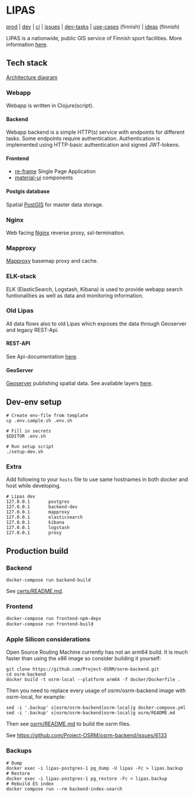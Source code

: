 # LIPAS

[prod](https://www.lipas.fi/) |
 [dev](https://lipas-dev.cc.jyu.fi/) |
 [ci](https://travis-ci.com/lipas-liikuntapaikat/lipas) |
 [issues](https://github.com/lipas-liikuntapaikat/lipas/issues) |
 [dev-tasks](https://trello.com/b/q7dgXf28/lipas-20-dev) |
 [use-cases](https://trello.com/b/S8i6NexB/k%C3%A4ytt%C3%B6tapaukset) (finnish) |
 [ideas](https://trello.com/b/IEwJ5Nrq/lipas) (finnish)

LIPAS is a nationwide, public GIS service of Finnish sport
facilities. More information
[here](https://www.jyu.fi/fi/lipas-liikunnan-paikkatietojarjestelma).

## Tech stack

[Architecture diagram](https://drive.google.com/file/d/18JercdBIV_QO8HOXz4uBjAMPRvhy2CUW/view?usp=sharing)

### Webapp

Webapp is written in Clojure(script).

#### Backend

Webapp backend is a simple HTTP(s) service with endpoints for
different tasks. Some endpoints require authentication. Authentication
is implemented using HTTP-basic authentication and signed JWT-tokens.

#### Frontend

* [re-frame](https://github.com/Day8/re-frame) Single Page Application
* [material-ui](https://material-ui.com/) components

#### Postgis database

Spatial [PostGIS](https://postgis.net/) for master data storage.

### Nginx

Web facing [Nginx](https://www.nginx.com/) reverse proxy, ssl-termination.

### Mapproxy

[Mapproxy](https://mapproxy.org/) basemap proxy and cache.

### ELK-stack

ELK (ElasticSearch, Logstash, Kibana) is used to provide webapp search
funtionalities as well as data and monitoring information.

### Old Lipas

All data flows also to old Lipas which exposes the data through
Geoserver and legacy REST-Api.

#### REST-API

See Api-documentation [here](https://github.com/lipas-liikuntapaikat/lipas-api).

#### GeoServer

[Geoserver](http://geoserver.org/) publishing spatial data. See
available layers [here](http://lipas.cc.jyu.fi/geoserver).

## Dev-env setup

``` shell
# Create env-file from template
cp .env.sample.sh .env.sh

# Fill in secrets
$EDITOR .env.sh

# Run setup script
./setup-dev.sh
```

### Extra

Add following to your `hosts` file to use same hostnames in both
docker and host while developing.

``` shell
# Lipas dev
127.0.0.1       postgres
127.0.0.1       backend-dev
127.0.0.1       mapproxy
127.0.0.1       elasticsearch
127.0.0.1       kibana
127.0.0.1       logstash
127.0.0.1       proxy
```

## Production build

### Backend

`docker-compose run backend-build`

See [certs/README.md](certs/README.md).

### Frontend

```bash
docker-compose run frontend-npm-deps
docker-compose run frontend-build
```

### Apple Silicon considerations

Open Source Routing Machine currently has not an arm64 build. It is much faster than using the x86 image so consider building it yourself:

```
git clone https://github.com/Project-OSRM/osrm-backend.git
cd osrm-backend
docker build -t osrm-local --platform arm64 -f docker/Dockerfile . 
```

Then you need to replace every usage of osrm/osrm-backend image with osrm-local, for example:

```
sed -i '.backup' s|osrm/osrm-backend|osrm-local|g docker-compose.yml
sed -i '.backup' s|osrm/osrm-backend|osrm-local|g osrm/README.md    
```

Then see [osrm/README.md](osrm/README.md) to build the osrm files. 

See https://github.com/Project-OSRM/osrm-backend/issues/6133 

### Backups

```
# Dump
docker exec -i lipas-postgres-1 pg_dump -U lipas -Fc > lipas.backup
# Restore
docker exec -i lipas-postgres-1 pg_restore -Fc < lipas.backup
# Rebuild ES index
docker compose run --rm backend-index-search
```
